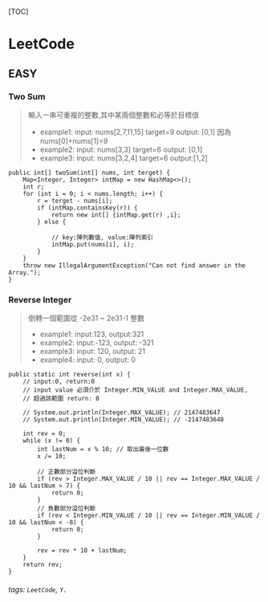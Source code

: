 [TOC]

# LeetCode

## EASY

### Two Sum
> 輸入一串可重複的整數,其中某兩個整數和必等於目標值
> + example1: input: nums[2,7,11,15] target=9 output: [0,1] 因為 nums[0]+nums[1]=9
> + example2: input: nums[3,3] target=6 output: [0,1]
> + example3: input: nums[3,2,4] target=6 output:[1,2]


```java=
public int[] twoSum(int[] nums, int terget) {
    Map<Integer, Integer> intMap = new HashMap<>();
    int r;
    for (int i = 0; i < nums.length; i++) {
        r = terget - nums[i];
        if (intMap.containsKey(r)) {
            return new int[] {intMap.get(r) ,i};
        } else {

            // key:陣列數值, value:陣列索引
            intMap.put(nums[i], i);
        }
    }
    throw new IllegalArgumentException("Can not find answer in the Array.");
}
```

### Reverse Integer
> 倒轉一個範圍從 -2e31 ~ 2e31-1 整數
> + example1: input:123, output:321
> + example2: input:-123, output: -321
> + example3: input: 120, output: 21
> + example4: input: 0, output: 0

```java=
public static int reverse(int x) {
	// input:0, return:0
	// input value 必須介於 Integer.MIN_VALUE and Integer.MAX_VALUE, 
	// 超過該範圍 return: 0

	// System.out.println(Integer.MAX_VALUE); // 2147483647
	// System.out.println(Integer.MIN_VALUE); // -2147483648

	int rev = 0;
	while (x != 0) {
		int lastNum = x % 10; // 取出最後一位數
		x /= 10;

		// 正數部分溢位判斷
		if (rev > Integer.MAX_VALUE / 10 || rev == Integer.MAX_VALUE / 10 && lastNum > 7) {
			return 0;
		}
		// 負數部分溢位判斷
		if (rev < Integer.MIN_VALUE / 10 || rev == Integer.MIN_VALUE / 10 && lastNum < -8) {
			return 0;
		}

		rev = rev * 10 + lastNum;
	}
	return rev;
}
```


###### tags: `LeetCode`, `Y.`